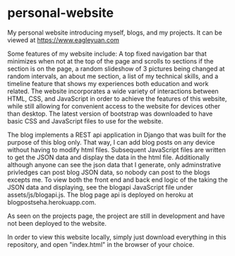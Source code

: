 # personal-website
My personal website introducing myself, blogs, and my projects. It can be viewed at https://www.eagleyuan.com

Some features of my website include: A top fixed navigation bar that minimizes when not at the top of the page and scrolls to sections if the section is on the page, a random slideshow of 3 pictures being changed at random intervals, an about me section, a list of my technical skills, and a timeline feature that shows my experiences both education and work related. The website incorporates a wide variety of interactions between HTML, CSS, and JavaScript in order to achieve the features of this website, while still allowing for convenient access to the website for devices other than desktop. The latest version of bootstrap was downloaded to have basic CSS and JavaScript files to use for the website.

The blog implements a REST api application in Django that was built for the purpose of this blog only. That way, I can add blog posts on any device without having to modify html files. Subsequent JavaScript files are written to get the JSON data and display the data in the html file. Additionally although anyone can see the json data that I generate, only adminstrative privledges can post blog JSON data, so nobody can post to the blogs excepts me. To view both the front end and back end logic of the taking the JSON data and displaying, see the blogapi JavaScript file under assets/js/blogapi.js. The blog page api is deployed on heroku at blogpostseha.herokuapp.com.

As seen on the projects page, the project are still in development and have not been deployed to the website.

In order to view this website locally, simply just download everything in this repository, and open "index.html" in the browser of your choice.
